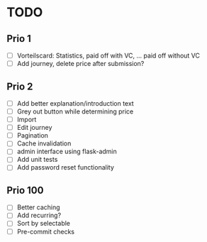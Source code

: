 # TODO

## Prio 1
- [ ] Vorteilscard: Statistics, paid off with VC, ... paid off without VC
- [ ] Add journey, delete price after submission?

## Prio 2
- [ ] Add better explanation/introduction text
- [ ] Grey out button while determining price
- [ ] Import
- [ ] Edit journey
- [ ] Pagination
- [ ] Cache invalidation
- [ ] admin interface using flask-admin
- [ ] Add unit tests
- [ ] Add password reset functionality

## Prio 100
- [ ] Better caching
- [ ] Add recurring?
- [ ] Sort by selectable
- [ ] Pre-commit checks
